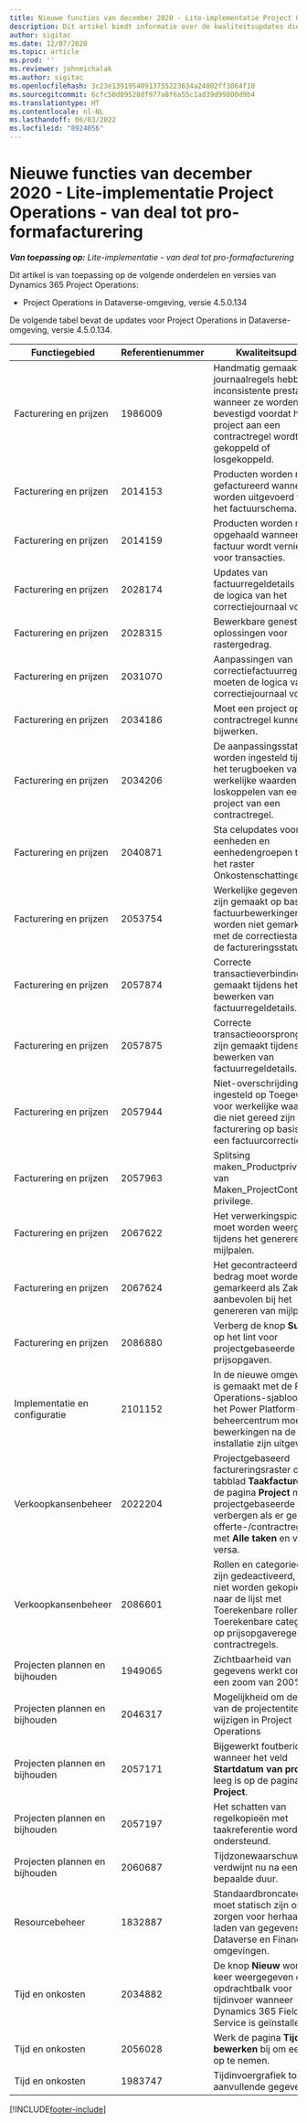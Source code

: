```yaml
---
title: Nieuwe functies van december 2020 - Lite-implementatie Project Operations - van deal tot pro-formafacturering
description: Dit artikel biedt informatie over de kwaliteitsupdates die beschikbaar zijn in de versie van Project Operations Lite-implementatie - van deal tot pro-formafacturering van december 2020.
author: sigitac
ms.date: 12/07/2020
ms.topic: article
ms.prod: ''
ms.reviewer: johnmichalak
ms.author: sigitac
ms.openlocfilehash: 3c23e13919540913755223634a24802ff3064f10
ms.sourcegitcommit: 6cfc50d89528df977a8f6a55c1ad39d99800d9b4
ms.translationtype: HT
ms.contentlocale: nl-NL
ms.lasthandoff: 06/03/2022
ms.locfileid: "8924056"
---
```

# <a name="whats-new-december-2020---project-operations-lite-deployment---deal-to-proforma-invoicing"></a>Nieuwe functies van december 2020 - Lite-implementatie Project Operations - van deal tot pro-formafacturering

_**Van toepassing op:** Lite-implementatie - van deal tot pro-formafacturering_

Dit artikel is van toepassing op de volgende onderdelen en versies van Dynamics 365 Project Operations:

  - Project Operations in Dataverse-omgeving, versie 4.5.0.134 

De volgende tabel bevat de updates voor Project Operations in Dataverse-omgeving, versie 4.5.0.134.

| **Functiegebied** | **Referentienummer** | **Kwaliteitsupdate** |
| --- | --- | --- |
| Facturering en prijzen | 1986009 | Handmatig gemaakte journaalregels hebben inconsistente prestaties wanneer ze worden bevestigd voordat het project aan een contractregel wordt gekoppeld of losgekoppeld. |
| Facturering en prijzen | 2014153 | Producten worden niet gefactureerd wanneer ze worden uitgevoerd vanuit het factuurschema. |
| Facturering en prijzen | 2014159 | Producten worden niet opgehaald wanneer de factuur wordt vernieuwd voor transacties. |
| Facturering en prijzen | 2028174 | Updates van factuurregeldetails moeten de logica van het correctiejournaal volgen. |
| Facturering en prijzen | 2028315 | Bewerkbare geneste oplossingen voor rastergedrag. |
| Facturering en prijzen | 2031070 | Aanpassingen van correctiefactuurregeldetails moeten de logica van het correctiejournaal volgen. |
| Facturering en prijzen | 2034186 | Moet een project op een contractregel kunnen bijwerken. |
| Facturering en prijzen | 2034206 | De aanpassingsstatus moet worden ingesteld tijdens het terugboeken van werkelijke waarden bij het loskoppelen van een project van een contractregel. |
| Facturering en prijzen | 2040871 | Sta celupdates voor eenheden en eenhedengroepen toe in het raster Onkostenschattingen. |
| Facturering en prijzen | 2053754 | Werkelijke gegevens die zijn gemaakt op basis van factuurbewerkingen, worden niet gemarkeerd met de correctiestatus en de factureringsstatus. |
| Facturering en prijzen | 2057874 | Correcte transactieverbinding gemaakt tijdens het bewerken van factuurregeldetails. |
| Facturering en prijzen | 2057875 | Correcte transactieoorsprongen die zijn gemaakt tijdens het bewerken van factuurregeldetails. |
| Facturering en prijzen | 2057944 | Niet-overschrijdingsstatus ingesteld op Toegewezen voor werkelijke waarden die niet gereed zijn voor facturering op basis van een factuurcorrectie. |
| Facturering en prijzen | 2057963 | Splitsing maken\_Productprivilege van Maken\_ProjectContract-privilege. |
| Facturering en prijzen | 2067622 | Het verwerkingspictogram moet worden weergegeven tijdens het genereren van mijlpalen. |
| Facturering en prijzen | 2067624 | Het gecontracteerde bedrag moet worden gemarkeerd als Zakelijk aanbevolen bij het genereren van mijlpalen. |
| Facturering en prijzen | 2086880 | Verberg de knop **Suggestie** op het lint voor projectgebaseerde prijsopgaven. |
| Implementatie en configuratie | 2101152 | In de nieuwe omgeving die is gemaakt met de Project Operations-sjabloon van het Power Platform-beheercentrum moeten alle bewerkingen na de installatie zijn uitgevoerd. |
| Verkoopkansenbeheer | 2022204 | Projectgebaseerd factureringsraster op het tabblad **Taakfacturering** op de pagina **Project** moet het projectgebaseerde raster verbergen als er geen offerte-/contractregel is met **Alle taken** en vice versa. |
| Verkoopkansenbeheer | 2086601 | Rollen en categorieën die zijn gedeactiveerd, mogen niet worden gekopieerd naar de lijst met Toerekenbare rollen en Toerekenbare categorieën op prijsopgaveregels en contractregels. |
| Projecten plannen en bijhouden | 1949065 | Zichtbaarheid van gegevens werkt correct bij een zoom van 200% |
| Projecten plannen en bijhouden | 2046317 | Mogelijkheid om de naam van de projectentiteit te wijzigen in Project Operations |
| Projecten plannen en bijhouden | 2057171 | Bijgewerkt foutbericht wanneer het veld **Startdatum van project** leeg is op de pagina **Project**. |
| Projecten plannen en bijhouden | 2057197 | Het schatten van regelkopieën met taakreferentie wordt niet ondersteund. |
| Projecten plannen en bijhouden | 2060687 | Tijdzonewaarschuwing verdwijnt nu na een bepaalde duur. |
| Resourcebeheer | 1832887 | Standaardbroncategorie-id moet statisch zijn om te zorgen voor herhaalbaar laden van gegevens voor Dataverse en Finance-omgevingen. |
| Tijd en onkosten | 2034882 | De knop **Nieuw** wordt twee keer weergegeven op de opdrachtbalk voor tijdinvoer wanneer Dynamics 365 Field Service is geïnstalleerd. |
| Tijd en onkosten | 2056028 | Werk de pagina **Tijd bewerken** bij om een tijdlijn op te nemen. |
| Tijd en onkosten | 1983747 | Tijdinvoergrafiek toont aanvullende gegevens. |


[!INCLUDE[footer-include](../../includes/footer-banner.md)]